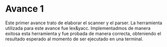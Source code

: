 # Avance 1

Este primer avance trato de elaborar el scanner y el parser. La herramienta utilizada para este avance fue lex&yacc. Implementadmos de manera exitosa esta herramienta y fue probada de manera correcta, obteniendo el resultado esperado al momento de ser ejecutado en una terminal.